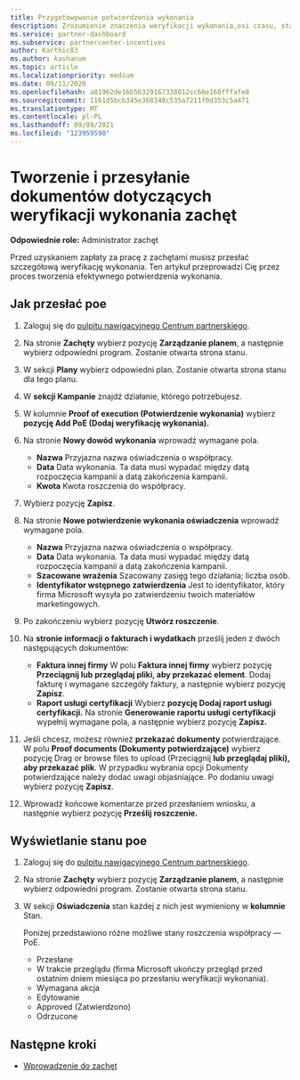 ```yaml
---
title: Przygotowywanie potwierdzenia wykonania
description: Zrozumienie znaczenia weryfikacji wykonania,osi czasu, stanu wyświetlania i wytycznych dotyczących przesyłania.
ms.service: partner-dashboard
ms.subservice: partnercenter-incentives
author: Karthic83
ms.author: kashanum
ms.topic: article
ms.localizationpriority: medium
ms.date: 09/11/2020
ms.openlocfilehash: a81962de16b56329167338012cc66e160fffafe8
ms.sourcegitcommit: 1161d5bcb345e368348c535a7211f0d353c5a471
ms.translationtype: MT
ms.contentlocale: pl-PL
ms.lasthandoff: 09/09/2021
ms.locfileid: "123959590"
---
```

# <a name="create-and-submit-documents-for-your-incentives-proof-of-execution-poe"></a>Tworzenie i przesyłanie dokumentów dotyczących weryfikacji wykonania zachęt

**Odpowiednie role:** Administrator zachęt

Przed uzyskaniem zapłaty za pracę z zachętami musisz przesłać szczegółową weryfikację wykonania. Ten artykuł przeprowadzi Cię przez proces tworzenia efektywnego potwierdzenia wykonania.

## <a name="how-to-submit-a-poe"></a>Jak przesłać poe

1. Zaloguj się do [pulpitu nawigacyjnego Centrum partnerskiego](https://partner.microsoft.com/dashboard/).

2. Na stronie **Zachęty** wybierz pozycję **Zarządzanie planem**, a następnie wybierz odpowiedni program. Zostanie otwarta strona stanu.

3. W sekcji **Plany** wybierz odpowiedni plan. Zostanie otwarta strona stanu dla tego planu.

4. W **sekcji Kampanie** znajdź działanie, którego potrzebujesz.

5. W kolumnie **Proof of execution (Potwierdzenie wykonania)** wybierz **pozycję Add PoE (Dodaj weryfikację wykonania).**

6. Na stronie **Nowy dowód wykonania** wprowadź wymagane pola.

   - **Nazwa**  Przyjazna nazwa oświadczenia o współpracy.
   - **Data**  Data wykonania. Ta data musi wypadać między datą rozpoczęcia kampanii a datą zakończenia kampanii.
   - **Kwota**  Kwota roszczenia do współpracy.

7. Wybierz pozycję **Zapisz**.

8. Na stronie **Nowe potwierdzenie wykonania oświadczenia** wprowadź wymagane pola.

   - **Nazwa**  Przyjazna nazwa oświadczenia o współpracy.
   - **Data**  Data wykonania. Ta data musi wypadać między datą rozpoczęcia kampanii a datą zakończenia kampanii.
   - **Szacowane wrażenia**   Szacowany zasięg tego działania; liczba osób.
   - **Identyfikator wstępnego zatwierdzenia**   Jest to identyfikator, który firma Microsoft wysyła po zatwierdzeniu twoich materiałów marketingowych.

9. Po zakończeniu wybierz pozycję **Utwórz roszczenie**.

10. Na **stronie informacji o fakturach i wydatkach** prześlij jeden z dwóch następujących dokumentów:
    - **Faktura innej firmy**  W polu **Faktura innej firmy** wybierz pozycję **Przeciągnij lub przeglądaj pliki, aby przekazać element**. Dodaj fakturę i wymagane szczegóły faktury, a następnie wybierz pozycję **Zapisz**.
    - **Raport usługi certyfikacji**  Wybierz **pozycję Dodaj raport usługi certyfikacji.** Na stronie **Generowanie raportu usługi certyfikacji** wypełnij wymagane pola, a następnie wybierz pozycję **Zapisz.**

11. Jeśli chcesz, możesz również **przekazać dokumenty** potwierdzające. W polu **Proof documents (Dokumenty potwierdzające)** wybierz pozycję Drag or browse files to upload (Przeciągnij **lub przeglądaj pliki), aby przekazać plik**. W przypadku wybrania opcji Dokumenty potwierdzające należy dodać uwagi objaśniające. Po dodaniu uwagi wybierz pozycję **Zapisz**.

12. Wprowadź końcowe komentarze przed przesłaniem wniosku, a następnie wybierz pozycję **Prześlij roszczenie.**

## <a name="view-the-status-of-a-poe"></a>Wyświetlanie stanu poe

1. Zaloguj się do [pulpitu nawigacyjnego Centrum partnerskiego](https://partner.microsoft.com/dashboard/).

2. Na stronie **Zachęty** wybierz pozycję **Zarządzanie planem**, a następnie wybierz odpowiedni program. Zostanie otwarta strona stanu.

3. W sekcji **Oświadczenia** stan każdej z nich jest wymieniony w **kolumnie** Stan.

   Poniżej przedstawiono różne możliwe stany roszczenia współpracy — PoE.

   - Przesłane
   - W trakcie przeglądu (firma Microsoft ukończy przegląd przed ostatnim dniem miesiąca po przesłaniu weryfikacji wykonania).
   - Wymagana akcja
   - Edytowanie
   - Approved (Zatwierdzono)
   - Odrzucone

## <a name="next-steps"></a>Następne kroki

- [Wprowadzenie do zachęt](incentives-get-started-intro.md)